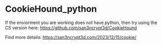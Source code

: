 # CookieHound_python

If the enviorment you are working does not have python, then try using the CS version here: https://github.com/san3ncrypt3d/CookieHound

Find more details: https://san3ncrypt3d.com/2023/12/15/cookie/
